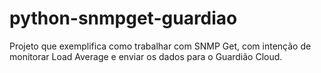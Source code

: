 python-snmpget-guardiao
=======================

Projeto que exemplifica como trabalhar com SNMP Get, com intenção de monitorar Load Average e enviar os dados para o Guardião Cloud.
